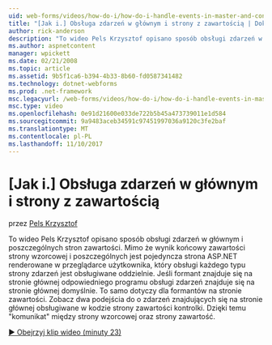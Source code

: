 ```yaml
---
uid: web-forms/videos/how-do-i/how-do-i-handle-events-in-master-and-content-pages
title: "[Jak i.] Obsługa zdarzeń w głównym i strony z zawartością | Dokumentacja firmy Microsoft"
author: rick-anderson
description: "To wideo Pels Krzysztof opisano sposób obsługi zdarzeń w głównym i poszczególnych stron zawartości. Mimo że wynik końcowy num głównego i poszczególnych..."
ms.author: aspnetcontent
manager: wpickett
ms.date: 02/21/2008
ms.topic: article
ms.assetid: 9b5f1ca6-b394-4b33-8b60-fd0587341482
ms.technology: dotnet-webforms
ms.prod: .net-framework
msc.legacyurl: /web-forms/videos/how-do-i/how-do-i-handle-events-in-master-and-content-pages
msc.type: video
ms.openlocfilehash: 0e91d21600e033de722b5b45a473739011e1d584
ms.sourcegitcommit: 9a9483aceb34591c97451997036a9120c3fe2baf
ms.translationtype: MT
ms.contentlocale: pl-PL
ms.lasthandoff: 11/10/2017
---
```

<a name="how-do-i-handle-events-in-master-and-content-pages"></a>[Jak i.] Obsługa zdarzeń w głównym i strony z zawartością
====================
przez [Pels Krzysztof](https://twitter.com/chrispels)

To wideo Pels Krzysztof opisano sposób obsługi zdarzeń w głównym i poszczególnych stron zawartości. Mimo że wynik końcowy zawartości strony wzorcowej i poszczególnych jest pojedyncza strona ASP.NET renderowane w przeglądarce użytkownika, który obsługi każdego typu strony zdarzeń jest obsługiwane oddzielnie. Jeśli formant znajduje się na stronie głównej odpowiedniego programu obsługi zdarzeń znajduje się na stronie głównej domyślnie. To samo dotyczy dla formantów na stronie zawartości. Zobacz dwa podejścia do o zdarzeń znajdujących się na stronie głównej obsługiwane w kodzie strony zawartości kontrolki. Dzięki temu "komunikat" między strony wzorcowej oraz strony zawartość.

[&#9654; Obejrzyj klip wideo (minuty 23)](https://channel9.msdn.com/Blogs/ASP-NET-Site-Videos/how-do-i-handle-events-in-master-and-content-pages)
